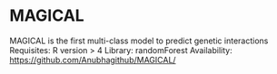 # MAGICAL

MAGICAL is the first multi-class model to predict genetic interactions
Requisites: R version > 4
Library: randomForest
Availability: https://github.com/Anubhagithub/MAGICAL/
